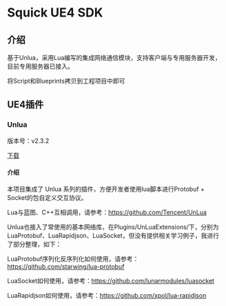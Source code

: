 # Squick UE4 SDK

## 介绍

基于Unlua，采用Lua编写的集成网络通信模块，支持客户端与专用服务器开发，目前专用服务器已接入。

将Script和Blueprints拷贝到工程项目中即可



## UE4插件

### Unlua

版本号：v2.3.2

[下载](https://img.shields.io/github/v/release/Tencent/UnLua)

#### 介绍

本项目集成了 Unlua 系列的插件，方便开发者使用lua脚本进行Protobuf + Socket的包自定义交互协议。

Lua与蓝图、C++互相调用，请参考：https://github.com/Tencent/UnLua

Unlua也接入了常使用的基本网络库，在Plugins/UnLuaExtensions/下，分别为 LuaProtobuf、LuaRapidjson、LuaSocket，但没有提供相关学习例子，我进行了部分整理，如下：

LuaProtobuf序列化反序列化如何使用，请参考： https://github.com/starwing/lua-protobuf

LuaSocket如何使用，请参考：https://github.com/lunarmodules/luasocket

LuaRapidjson如何使用，请参考：https://github.com/xpol/lua-rapidjson
